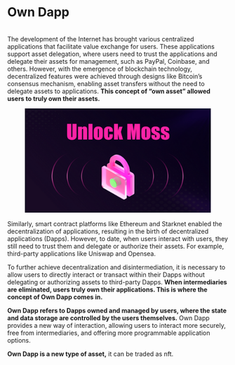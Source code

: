 # Own Dapp

\
The development of the Internet has brought various centralized applications that facilitate value exchange for users. These applications support asset delegation, where users need to trust the applications and delegate their assets for management, such as PayPal, Coinbase, and others. However, with the emergence of blockchain technology, decentralized features were achieved through designs like Bitcoin’s consensus mechanism, enabling asset transfers without the need to delegate assets to applications. **This concept of “own asset” allowed users to truly own their assets.**

<figure><img src="../../.gitbook/assets/image (1).png" alt=""><figcaption></figcaption></figure>

Similarly, smart contract platforms like Ethereum and Starknet enabled the decentralization of applications, resulting in the birth of decentralized applications (Dapps). However, to date, when users interact with users, they still need to trust them and delegate or authorize their assets. For example, third-party applications like Uniswap and Opensea.

To further achieve decentralization and disintermediation, it is necessary to allow users to directly interact or transact within their Dapps without delegating or authorizing assets to third-party Dapps. **When intermediaries are eliminated, users truly own their applications. This is where the concept of Own Dapp comes in.**&#x20;

**Own Dapp refers to Dapps owned and managed by users, where the state and data storage are controlled by the users themselves.** Own Dapp provides a new way of interaction, allowing users to interact more securely, free from intermediaries, and offering more programmable application options.



**Own Dapp is a new type of asset,** it can be traded as nft.



